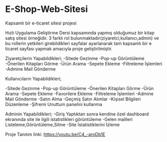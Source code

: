 # E-Shop-Web-Sitesi
Kapsamlı bir e-ticaret sitesi projesi

Hızlı Uygulama Geliştirme Dersi kapsamında yapmış olduğumuz bir kitap satış sitesi örneğidir.
3 farklı rol bulunmaktadır(ziyaretci,kullanıcı,admin) ve bu rollerin yetkileri girebildikleri sayfalar ayarlanarak tam kapsamlı bir e ticaret sayfası yapmak amacıyla proje geliştirilmiştir.

Ziyaretçilerin Yapabildikleri;
-Sitede Gezinme
-Pop-up Görüntüleme
-Önerilen Kitapları Görme
-Ürün Arama
-Sepete Ekleme
-Filtreleme İşlemleri
-Admine Mail Gönderme

Kullanıcıların Yapabildikleri;

-Sitede Gezinme
-Pop-up Görüntüleme
-Önerilen Kitapları Görme
-Ürün Arama
-Sepete Ekleme
-Favorilere Ekleme
-Filtreleme İşlemleri
-Admine Mail Gönderme
-Satın Alma
-Geçmiş Satın Alımlar
-Kişisel Bilgileri Düzenleme
-Şifremi Unuttum panelini kullanma

Adminin Yapabildikleri;
-Giriş Yaptıktan sonra kendine özel dashboard ekranında site ile ilgili istatistikleri görüntüleme
-Gelen mailleri Listeleme,Görüntüleme,Silme
-Site İstatistiklerini İzleme


Proje Tanıtım linki :https://youtu.be/C4_-aroDb1E
